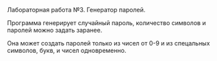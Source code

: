 Лабораторная работа №3. Генератор паролей.

Программа генерирует случайный пароль, количество символов и паролей можно задать заранее.

Она может создать паролей только из чисел от 0-9 и из спецальных символов, букв, и чисел одновременно.
